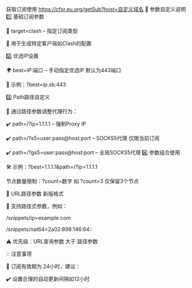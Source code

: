 获取订阅使用 https://cfxr.eu.org/getSub?host=自定义域名
🔧 参数自定义说明
 1️⃣ 基础订阅参数
 
🔹 target=clash – 指定订阅类型

📌 用于生成特定客户端如Clash的配置

2️⃣ 优选IP设置

🌍 best=IP:端口 – 手动指定优选IP 默认为443端口

📂 示例：?best=ip.sb:443

3️⃣ Path路径自定义

🔧 通过路径参数调整代理行为：

✔️ path=/?ip=1.1.1.1 – 强制Proxy IP

✔️ path=/?s5=user:pass@host:port – SOCKS5代理 仅限当前订阅

✔️ path=/?gs5=user:pass@host:port – 全局SOCKS5代理
4️⃣ 参数组合使用

🛠 示例：?best=1.1.1.1&path=/?ip=1.1.1.1

节点数量限制：?count=数字 如 ?count=3 仅保留3个节点

📂 URL路径参数 新版格式

📌 支持路径式参数，例如：

/snippets/ip=example.com

 /snippets/nat64=2a02:898:146:64::
 
⚠️ 优先级：URL查询参数 大于 路径参数

💡 注意事项

🔄 订阅有效期为 24小时，建议：

✔️ 设置合理的自动更新间隔如12小时
